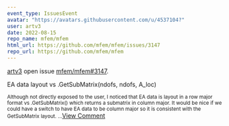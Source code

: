 ```yaml
---
event_type: IssuesEvent
avatar: "https://avatars.githubusercontent.com/u/4537104?"
user: artv3
date: 2022-08-15
repo_name: mfem/mfem
html_url: https://github.com/mfem/mfem/issues/3147
repo_url: https://github.com/mfem/mfem
---
```


<a href='https://github.com/artv3' target='_blank'>artv3</a> open issue <a href='https://github.com/mfem/mfem/issues/3147' target='_blank'>mfem/mfem#3147</a>.

<p>EA data layout vs .GetSubMatrix(ndofs, ndofs, A_loc)</p><small>Although not directly exposed to the user, I noticed that EA data is layout in a row major format vs .GetSubMatrix() which returns a submatrix in column major. It would be nice if we could have a switch to have EA data to be column major so it is consistent with the GetSubMatrix layout. ...</small><a href='https://github.com/mfem/mfem/issues/3147' target='_blank'>View Comment</a>